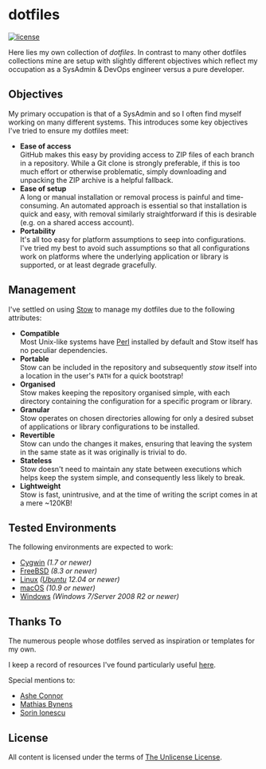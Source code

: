 dotfiles
========

[![license](https://img.shields.io/github/license/ralish/dotfiles)](https://choosealicense.com/licenses/unlicense/)

Here lies my own collection of *dotfiles*. In contrast to many other dotfiles collections mine are setup with slightly different objectives which reflect my occupation as a SysAdmin & DevOps engineer versus a pure developer.

Objectives
----------

My primary occupation is that of a SysAdmin and so I often find myself working on many different systems. This introduces some key objectives I've tried to ensure my dotfiles meet:

- **Ease of access**  
  GitHub makes this easy by providing access to ZIP files of each branch in a repository. While a Git clone is strongly preferable, if this is too much effort or otherwise problematic, simply downloading and unpacking the ZIP archive is a helpful fallback.
- **Ease of setup**  
  A long or manual installation or removal process is painful and time-consuming. An automated approach is essential so that installation is quick and easy, with removal similarly straightforward if this is desirable (e.g. on a shared access account).
- **Portability**  
  It's all too easy for platform assumptions to seep into configurations. I've tried my best to avoid such assumptions so that all configurations work on platforms where the underlying application or library is supported, or at least degrade gracefully.

Management
----------

I've settled on using [Stow](https://www.gnu.org/software/stow/) to manage my dotfiles due to the following attributes:

- **Compatible**  
  Most Unix-like systems have [Perl](https://www.perl.org/) installed by default and Stow itself has no peculiar dependencies.
- **Portable**  
  Stow can be included in the repository and subsequently *stow* itself into a location in the user's `PATH` for a quick bootstrap!
- **Organised**  
  Stow makes keeping the repository organised simple, with each directory containing the configuration for a specific program or library.
- **Granular**  
  Stow operates on chosen directories allowing for only a desired subset of applications or library configurations to be installed.
- **Revertible**  
  Stow can undo the changes it makes, ensuring that leaving the system in the same state as it was originally is trivial to do.
- **Stateless**  
  Stow doesn't need to maintain any state between executions which helps keep the system simple, and consequently less likely to break.
- **Lightweight**  
  Stow is fast, unintrusive, and at the time of writing the script comes in at a mere ~120KB!

Tested Environments
-------------------

The following environments are expected to work:

- [Cygwin](https://www.cygwin.com/) *(1.7 or newer)*
- [FreeBSD](https://www.freebsd.org/) *(8.3 or newer)*
- [Linux](https://www.kernel.org/) *([Ubuntu](https://www.ubuntu.com/) 12.04 or newer)*
- [macOS](https://www.apple.com/macos/) *(10.9 or newer)*
- [Windows](https://www.microsoft.com/windows/) *(Windows 7/Server 2008 R2 or newer)*

Thanks To
---------

The numerous people whose dotfiles served as inspiration or templates for my own.

I keep a record of resources I've found particularly useful [here](POSTERITY.md).

Special mentions to:

- [Ashe Connor](https://github.com/kivikakk)
- [Mathias Bynens](https://github.com/mathiasbynens)
- [Sorin Ionescu](https://github.com/sorin-ionescu)

License
-------

All content is licensed under the terms of [The Unlicense License](LICENSE).
